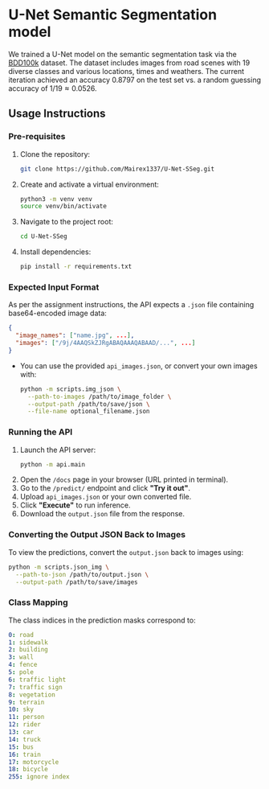 # U-Net Semantic Segmentation model

We trained a U-Net model on the semantic segmentation task via the [BDD100k](https://arxiv.org/abs/1805.04687) dataset. The dataset includes images from road scenes with 19 diverse classes and various locations, times and weathers. The current iteration achieved an accuracy $0.8797$ on the test set vs. a random guessing accuracy of $1/19 \approx 0.0526$.

## Usage Instructions
### Pre-requisites
1. Clone the repository:
   ```bash
   git clone https://github.com/Mairex1337/U-Net-SSeg.git
   ```
2. Create and activate a virtual environment:
   ```bash
   python3 -m venv venv
   source venv/bin/activate
   ```
3. Navigate to the project root:
   ```bash
   cd U-Net-SSeg
   ```
4. Install dependencies:
   ```bash
   pip install -r requirements.txt
   ```

### Expected Input Format

As per the assignment instructions, the API expects a `.json` file containing base64-encoded image data:

```json
{
  "image_names": ["name.jpg", ...],
  "images": ["/9j/4AAQSkZJRgABAQAAAQABAAD/...", ...]
}
```

- You can use the provided `api_images.json`, or convert your own images with:

  ```bash
  python -m scripts.img_json \
    --path-to-images /path/to/image_folder \
    --output-path /path/to/save/json \
    --file-name optional_filename.json
  ```

### Running the API

1. Launch the API server:
   ```bash
   python -m api.main
   ```
2. Open the `/docs` page in your browser (URL printed in terminal).
3. Go to the `/predict/` endpoint and click **"Try it out"**.
4. Upload `api_images.json` or your own converted file.
5. Click **"Execute"** to run inference.
6. Download the `output.json` file from the response.


### Converting the Output JSON Back to Images

To view the predictions, convert the `output.json` back to images using:

```bash
python -m scripts.json_img \
  --path-to-json /path/to/output.json \
  --output-path /path/to/save/images
```

### Class Mapping

The class indices in the prediction masks correspond to:

```yaml
0: road
1: sidewalk
2: building
3: wall
4: fence
5: pole
6: traffic light
7: traffic sign
8: vegetation
9: terrain
10: sky
11: person
12: rider
13: car
14: truck
15: bus
16: train
17: motorcycle
18: bicycle
255: ignore index
```